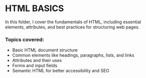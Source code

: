 # HTML BASICS

In this folder, I cover the fundamentals of HTML, including essential elements, attributes, and best practices for structuring web pages.  

### Topics covered:  
- Basic HTML document structure  
- Common elements like headings, paragraphs, lists, and links  
- Attributes and their uses  
- Forms and input fields  
- Semantic HTML for better accessibility and SEO  